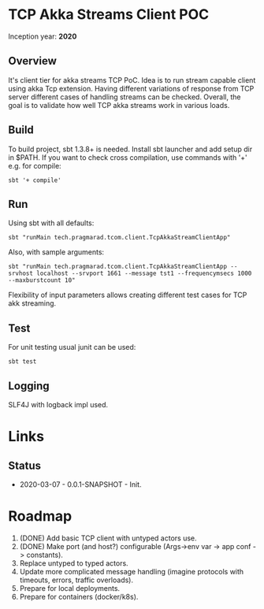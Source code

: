 TCP Akka Streams Client POC
==================================
Inception year: **2020**

## Overview
It's client tier for akka streams TCP PoC. Idea is to run stream capable client using akka Tcp extension.
Having different variations of response from TCP server different cases of handling streams can be checked.
Overall, the goal is to validate how well TCP akka streams work in various loads. 

## Build
To build project, sbt 1.3.8+ is needed. Install sbt launcher and add setup dir in $PATH.
If you want to check cross compilation, use commands with '+' e.g. for compile:
```
sbt '+ compile'
```

## Run
Using sbt with all defaults:
```
sbt "runMain tech.pragmarad.tcom.client.TcpAkkaStreamClientApp"
```
Also, with sample arguments:
```
sbt "runMain tech.pragmarad.tcom.client.TcpAkkaStreamClientApp --srvhost localhost --srvport 1661 --message tst1 --frequencymsecs 1000 --maxburstcount 10"
```
Flexibility of input parameters allows creating different test cases for TCP akk streaming.


## Test
For unit testing usual junit can be used:
```
sbt test
```

## Logging
SLF4J with logback impl used.

# Links

## Status
* 2020-03-07 - 0.0.1-SNAPSHOT - Init.

# Roadmap
1. (DONE) Add basic TCP client with untyped actors use.
2. (DONE) Make port (and host?) configurable (Args->env var -> app conf -> constants).
3. Replace untyped to typed actors.
4. Update more complicated message handling (imagine protocols with timeouts, errors, traffic overloads).
5. Prepare for local deployments.
6. Prepare for containers (docker/k8s).
